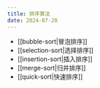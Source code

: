 ```yaml
---
title: 排序算法
date: 2024-07-28
---
```


- [[bubble-sort|冒泡排序]]
- [[selection-sort|选择排序]]
- [[insertion-sort|插入排序]]
- [[merge-sort|归并排序]]
- [[quick-sort|快速排序]]
